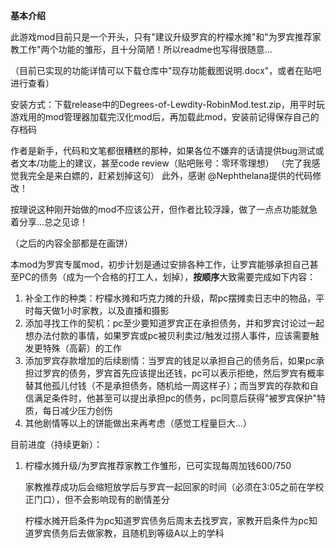 **基本介绍**

此游戏mod目前只是一个开头，只有"建议升级罗宾的柠檬水摊"和"为罗宾推荐家教工作"两个功能的雏形，且十分简陋！所以readme也写得很随意...

（目前已实现的功能详情可以下载仓库中"现存功能截图说明.docx"，或者在贴吧进行查看）

安装方式：下载release中的Degrees-of-Lewdity-RobinMod.test.zip，用平时玩游戏用的mod管理器加载完汉化mod后，再加载此mod，安装前记得保存自己的存档码

作者是新手，代码和文笔都很糟糕的那种，如果各位不嫌弃的话请提供bug测试或者文本/功能上的建议，甚至code review（贴吧账号：零环零理想）
（完了我感觉我完全是来白嫖的，赶紧划掉这句）
此外，感谢 @Nephthelana提供的代码修改！

按理说这种刚开始做的mod不应该公开，但作者比较浮躁，做了一点点功能就急着分享...总之见谅！

（之后的内容全部都是在画饼）

本mod为罗宾专属mod，初步计划是通过安排各种工作，让罗宾能够承担自己甚至PC的债务（成为一个合格的打工人，划掉），**按顺序**大致需要完成如下内容：
1. 补全工作的种类：柠檬水摊和巧克力摊的升级，帮pc摆摊卖日志中的物品，平时每天做1小时家教，以及直播和摄影
2. 添加寻找工作的契机：pc至少要知道罗宾正在承担债务，并和罗宾讨论过一起想办法付款的事情，如果罗宾或pc被贝利卖过/触发过捞人事件，应该需要触发更特殊（高薪）的工作
3. 添加罗宾存款增加的后续剧情：当罗宾的钱足以承担自己的债务后，如果pc承担过罗宾的债务，罗宾首先应该提出还钱，pc可以表示拒绝，然后罗宾有概率替其他孤儿付钱（不是承担债务，随机给一周这样子）；而当罗宾的存款和自信满足条件时，他甚至可以提出承担pc的债务，pc同意后获得"被罗宾保护"特质，每日减少压力创伤
4. 其他剧情等以上的饼能做出来再考虑（感觉工程量巨大...）

目前进度（持续更新）：

1. 柠檬水摊升级/为罗宾推荐家教工作雏形，已可实现每周加钱600/750
   
   家教推荐成功后会缩短放学后与罗宾一起回家的时间（必须在3:05之前在学校正门口），但不会影响现有的剧情差分
   
   柠檬水摊开启条件为pc知道罗宾债务后周末去找罗宾，家教开启条件为pc知道罗宾债务后去做家教，且随机到等级A以上的学科
